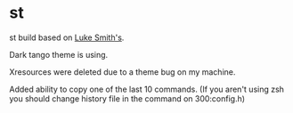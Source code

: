 # st
st build based on [Luke Smith's](https://github.com/LukeSmithxyz/st).

Dark tango theme is using.

Xresources were deleted due to a theme bug on my machine.

Added ability to copy one of the last 10 commands. (If you aren't using zsh you should change history file in the command on 300:config.h)
